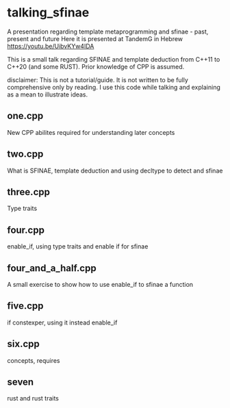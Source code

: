 # talking_sfinae
A presentation regarding template metaprogramming and sfinae - past, present and future
Here it is presented at TandemG in Hebrew
https://youtu.be/UibvKYw4IDA

This is a small talk regarding SFINAE and template deduction from C++11 to C++20 (and some RUST).
Prior knowledge of CPP is assumed.

disclaimer: This is not a tutorial/guide. It is not written to be fully comprehensive only by reading.
I use this code while talking and explaining as a mean to illustrate ideas.

## one.cpp
New CPP abilites required for understanding later concepts

## two.cpp
What is SFINAE, template deduction and using decltype to detect and sfinae

## three.cpp
Type traits

## four.cpp
enable_if, using type traits and enable if for sfinae

## four_and_a_half.cpp
A small exercise to show how to use enable_if to sfinae a function

## five.cpp
if constexper, using it instead enable_if

## six.cpp
concepts, requires

## seven
rust and rust traits











